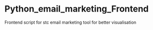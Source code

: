 # Python_email_marketing_Frontend
Frontend script for stc email marketing tool for better visualisation
